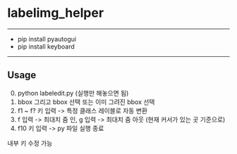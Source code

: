 # labelimg_helper
---
  - pip install pyautogui
  - pip install keyboard
---
## Usage
0. python labeledit.py (실행만 해놓으면 됨)
1. bbox 그리고 bbox 선택 또는 이미 그려진 bbox 선택
2. f1 ~ f? 키 입력 -> 특정 클래스 레이블로 자동 변환
3. f 입력 -> 최대치 줌 인, g 입력 -> 최대치 줌 아웃 (현재 커서가 있는 곳 기준으로)
4. f10 키 입력 -> py 파일 실행 종료

내부 키 수정 가능
